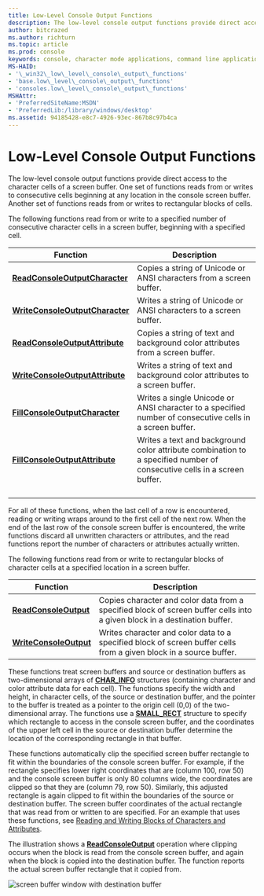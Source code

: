 ```yaml
---
title: Low-Level Console Output Functions
description: The low-level console output functions provide direct access to the character cells of a screen buffer.
author: bitcrazed
ms.author: richturn
ms.topic: article
ms.prod: console
keywords: console, character mode applications, command line applications, terminal applications, console api
MS-HAID:
- '\_win32\_low\_level\_console\_output\_functions'
- 'base.low\_level\_console\_output\_functions'
- 'consoles.low\_level\_console\_output\_functions'
MSHAttr:
- 'PreferredSiteName:MSDN'
- 'PreferredLib:/library/windows/desktop'
ms.assetid: 94185428-e8c7-4926-93ec-867b8c97b4ca
---
```


# Low-Level Console Output Functions


The low-level console output functions provide direct access to the character cells of a screen buffer. One set of functions reads from or writes to consecutive cells beginning at any location in the console screen buffer. Another set of functions reads from or writes to rectangular blocks of cells.

The following functions read from or write to a specified number of consecutive character cells in a screen buffer, beginning with a specified cell.


| Function                                                           | Description                                                                                                             |
|--------------------------------------------------------------------|-------------------------------------------------------------------------------------------------------------------------|
| [**ReadConsoleOutputCharacter**](readconsoleoutputcharacter.md)   | Copies a string of Unicode or ANSI characters from a screen buffer.                                                     |
| [**WriteConsoleOutputCharacter**](writeconsoleoutputcharacter.md) | Writes a string of Unicode or ANSI characters to a screen buffer.                                                       |
| [**ReadConsoleOutputAttribute**](readconsoleoutputattribute.md)   | Copies a string of text and background color attributes from a screen buffer.                                           |
| [**WriteConsoleOutputAttribute**](writeconsoleoutputattribute.md) | Writes a string of text and background color attributes to a screen buffer.                                             |
| [**FillConsoleOutputCharacter**](fillconsoleoutputcharacter.md)   | Writes a single Unicode or ANSI character to a specified number of consecutive cells in a screen buffer.                |
| [**FillConsoleOutputAttribute**](fillconsoleoutputattribute.md)   | Writes a text and background color attribute combination to a specified number of consecutive cells in a screen buffer. |
||
||
||
||



For all of these functions, when the last cell of a row is encountered, reading or writing wraps around to the first cell of the next row. When the end of the last row of the console screen buffer is encountered, the write functions discard all unwritten characters or attributes, and the read functions report the number of characters or attributes actually written.

The following functions read from or write to rectangular blocks of character cells at a specified location in a screen buffer.


| Function                                         | Description                                                                                                               |
|--------------------------------------------------|---------------------------------------------------------------------------------------------------------------------------|
| [**ReadConsoleOutput**](readconsoleoutput.md)   | Copies character and color data from a specified block of screen buffer cells into a given block in a destination buffer. |
| [**WriteConsoleOutput**](writeconsoleoutput.md) | Writes character and color data to a specified block of screen buffer cells from a given block in a source buffer.        |



These functions treat screen buffers and source or destination buffers as two-dimensional arrays of [**CHAR\_INFO**](char-info-str.md) structures (containing character and color attribute data for each cell). The functions specify the width and height, in character cells, of the source or destination buffer, and the pointer to the buffer is treated as a pointer to the origin cell (0,0) of the two-dimensional array. The functions use a [**SMALL\_RECT**](small-rect-str.md) structure to specify which rectangle to access in the console screen buffer, and the coordinates of the upper left cell in the source or destination buffer determine the location of the corresponding rectangle in that buffer.

These functions automatically clip the specified screen buffer rectangle to fit within the boundaries of the console screen buffer. For example, if the rectangle specifies lower right coordinates that are (column 100, row 50) and the console screen buffer is only 80 columns wide, the coordinates are clipped so that they are (column 79, row 50). Similarly, this adjusted rectangle is again clipped to fit within the boundaries of the source or destination buffer. The screen buffer coordinates of the actual rectangle that was read from or written to are specified. For an example that uses these functions, see [Reading and Writing Blocks of Characters and Attributes](reading-and-writing-blocks-of-characters-and-attributes.md).

The illustration shows a [**ReadConsoleOutput**](readconsoleoutput.md) operation where clipping occurs when the block is read from the console screen buffer, and again when the block is copied into the destination buffer. The function reports the actual screen buffer rectangle that it copied from.

![screen buffer window with destination buffer](images/cscon-03.png)








